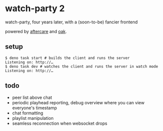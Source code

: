# watch-party 2

watch-party, four years later, with a (soon-to-be) fancier frontend

powered by [aftercare](https://github.com/char/aftercare) and [oak](https://jsr.io/@oak/oak).

## setup

```shell
$ deno task start # builds the client and runs the server
Listening on: http://…
$ deno task dev # watches the client and runs the server in watch mode
Listening on: http://…
```

## todo

- peer list above chat
- periodic playhead reporting, debug overview where you can view everyone's timestamp
- chat formatting
- playlist manipulation
- seamless reconnection when websocket drops
